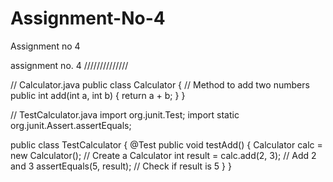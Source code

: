 # Assignment-No-4
Assignment no 4



assignment no. 4 //////////////

// Calculator.java
public class Calculator {
    // Method to add two numbers
    public int add(int a, int b) {
        return a + b;
    }
}

// TestCalculator.java
import org.junit.Test;
import static org.junit.Assert.assertEquals;

public class TestCalculator {
    @Test
    public void testAdd() {
        Calculator calc = new Calculator(); // Create a Calculator
        int result = calc.add(2, 3);         // Add 2 and 3
        assertEquals(5, result);             // Check if result is 5
    }
}
